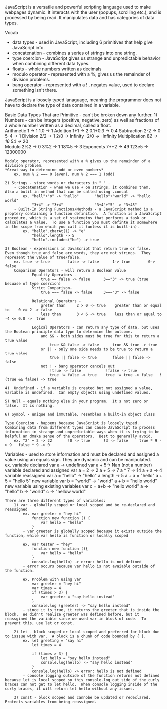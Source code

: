 JavaScript is a versatile and powerful scripting language used to make webpages dynamic.  It interacts with the user (popups, scrolling etc.), and is processed by being read.  It manipulates data and has categories of data types.

Vocab
- data types - used in JavaScript, including 6 primitives that help give JavaScript info.
- concatenation - combines a series of strings into one string.
- type coercion - JavaScript gives us strange and unpredictable behavior when combining different data types.
- floats - whole numbers written as decimals
- modulo operator - represented with a %, gives us the remainder of division problems.
- bang operator - represented with a ! , negates value, used to declare something isn't there.

<!-- To Run JS in Terminal, type "node" and enter.  Control C C to exit out of out of JS -->

JavaScript is a loosely typed lanaguage, meaning the programmer does not have to declare the type of data contained in a variable. 

Basic Data Types That are Primitive - can't be broken down any further.
    1) Numbers - can be integers (positive, negative, zero) as well as fractions of a whole number written as a decimal, called a float.  
        Arithmetic       1 -> 1      1.0 -> 1
        Addition         1+1 -> 2    0.1+0.3 -> 0.4
        Subtraction      2-2 -> 0    5-4 -> 1
        Division         2/2 -> 1    2/0 -> Infinity    -2/0 -> -Infinity
        Multiplication   8*2 -> 16   5*4 -> 20           
        Modulo           2%2 -> 0    3%2 -> 1           18%5 -> 3
        Exponents        7**2 -> 49  123e5 -> 12300000

    Modulo operator, represented with a % gives us the remainder of a division problem. 
    *Great way to determine odd or even numbers*
        ex. num % 2 === 0 (even), num % 2 === 1 (odd)

    2) Strings - store words or characters in " " .
        - Concatenation - when we use + on strings, it combines them.  Also a bulit in method that can be called using .concat 
            ex. "hell"+"o" -> "hello"       "hello"+"world" -> "hello world"
                "3+4" -> "3+4"              "3+4"+"5" -> "3+45"
        - Built-In String Functions/Methods - a JavaScript method is a proptery containing a function definition.  A function is a JavaScript procedure, which is a set of statemetns that performs a task or calculates a value.  To use a function you must definte it somewhere in the scope from whcih you call it (unless it is built-in).
            ex. "hello".charAt(1) -> "e"
                "hello".length -> 5
                "hello".includes("he") -> true

    3) Boolean - expressions in JavaScript that return true or false.  Even though true and false are words, they are not strings.  They represent the value of true/false. 
        ex. true -> true        false -> false      1-> true        0-> false
        Comparison Operators - will return a Boolean value
                Equality Operators - 
                    true == false -> false      3=="3" -> true (true becuase of type coercion)
                Strict Comparison-
                    true === false -> false     3==="3" -> false

                Relational Operators -
                    greter than     2 > 0 -> true    greater than or equal to    0 >= 2 -> false
                    less than       3 < 6 -> true    less than or equal to       -4 <= 0.8 ->  true
                
                Logical Operators - can return any type of data, but uses the Boolean principle data type to determine the outcome.
                    and && - both sides must be true for this to return a true value
                        true && false -> false      true && true -> true       
                    or || - only one side needs to be true to return a true value
                        true || false -> true       false || false -> false
                    not ! - bang operator cancels out 
                        !true -> false           !false -> true       
                        true != false -> true    true != true -> false   !(true && false) -> true
    
    4)  Undefined - if a variable is created but not assigned a value, variable is undefined.  Can empty objects using undefined values.  

    5) Null - equals nothing else in your program.  It's not zero or false.  It is nothing.

    6) Symbol - unique and immutable, resembles a built-in object class

    Type Coercion - happens because JavaScript is loosely typed.  Combining data from different types can cause JavaScript to process information in strange and unpredictable ways when it is trying to be helpful an dmake sense of the operators.  Best to generally avoid. 
        ex. "2" + 2 -> 22       !0 -> true      !3 -> false     true * 9 -> 9   false * 9 -> 0

Variables - used to store information and must be declared and assigned a value using an equals sign.  They are dynamic and can be manipulated.  
        ex. variable declared
                var a -> undefined        var a + 5-> Nan (not a number)
            variable declared and assigned
                var a = 2 -> 2
                a + 5 -> 7       a * 7 -> 14        a + a -> 4
            variable reassigned
                var a = "hello" -> "hello"
                a.length -> 5    a + a = "hello"    a + 5 = "hello 5"
            new variable
                var b = "world" -> "world"
                a + b = "hello world"
            new variable using existing variables
                var c = a+b -> "hello world"
                a -> "hello"
                b -> "world"
                c -> "hellow world"
        
    There are three different types of variables:
        1) var - globally scoped or local scoped and be re-declared and reassigned
            ex. var greeter = "hey hi"
                function new function () {
                    var hello = "hello"
                }
            - var greeter is globally scoped because it exists outside the function, while var hello is function or locally scoped

            ex. var tester = "hey"
                function new function (){
                    var hello = "hello"
                }
                console.log(hello) -> error: hello is not defined
            - error occurs because var hello is not avaiable outside of the function.
                
            ex. Problem with using var
                var greeter = "hey hi"
                var times = 4
                if (times > 3) {
                    var greeter = "say hello instead"
                }
                console.log (greeter) -> "say hello instead"
            - since it is true, it returns the greeter that is inside the block.  We didn't realize greeter was defined before, but it reassgined the variable since we used var in block of code.  To prevent this, use let or const.
                    
        2) let - block scoped or local scoped and preferred for block due to isssue with var.  A block is a chunk of code bounded by { }. 
            ex. let greeting = "say hi"
                let times = 4
                
                if (times > 3) {
                    let hello = "say hello instead"
                    console.log(hello) -> "say hello instead"
                }
                console.log(hello) -> error: hello is not defined
            - console logging outside of the function returns not defined because let is local scoped so this console.log out side of the curly braces can not get to let hello.  When console logging inside of the curly braces, it will return let hello without any issues.

        3) const - block scoped and cannobe be updated or redeclared.  Protects variables from being reassigned.
            





    




